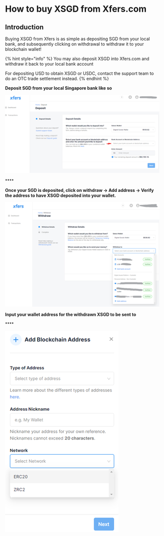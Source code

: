 # How to buy XSGD from Xfers.com

## **Introduction**

Buying XSGD from Xfers is as simple as depositing SGD from your local bank, and subsequently clicking on withdrawal to withdraw it to your blockchain wallet!

{% hint style="info" %}
You may also deposit XSGD into Xfers.com and withdraw it back to your local bank account

For depositing USD to obtain XSGD or USDC, contact the support team to do an OTC trade settlement instead.
{% endhint %}



**Deposit SGD from your local Singapore bank like so** 

![](../.gitbook/assets/image%20%283%29.png)

\*\*\*\*

**Once your SGD is deposited, click on withdraw -&gt; Add address -&gt; Verify the address to have XSGD deposited into your wallet.**



![](../.gitbook/assets/image%20%2815%29.png)



**Input your wallet address for the withdrawn XSGD to be sent to** 

\*\*\*\*

![](../.gitbook/assets/image%20%286%29.png)



